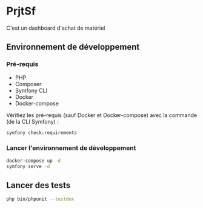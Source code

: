 # PrjtSf

C'est un dashboard d'achat de matériel

## Environnement de développement

### Pré-requis

- PHP
- Composer
- Symfony CLI
- Docker
- Docker-compose

Vérifiez les pré-requis (sauf Docker et Docker-compose) avec la commande (de la CLI Symfony) :

```bash
symfony check:requirements
```

### Lancer l'environnement de développement

```bash
docker-compose up -d
symfony serve -d
```

## Lancer des tests

```bash
php bin/phpunit --testdox
```
